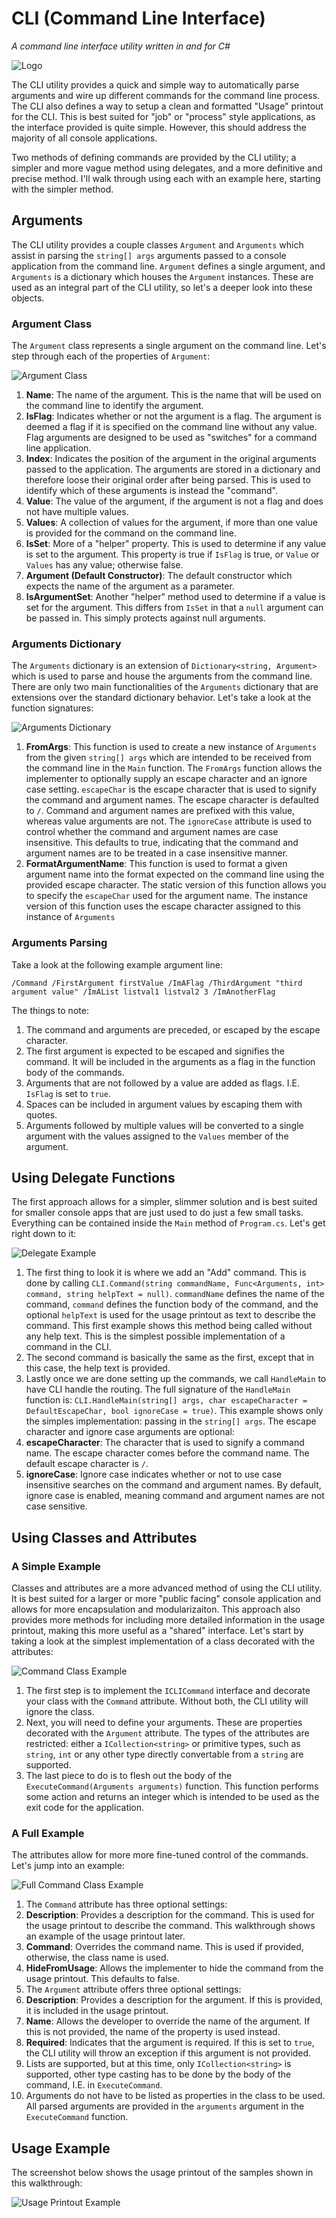 # CLI (Command Line Interface)
_A command line interface utility written in and for C#_

![Logo](http://i.imgur.com/bchzEGf.png)

The CLI utility provides a quick and simple way to automatically parse arguments and wire up different commands for the command line process.  The CLI also defines a way to setup a clean and formatted "Usage" printout for the CLI.  This is best suited for "job" or "process" style applications, as the interface provided is quite simple.  However, this should address the majority of all console applications.

Two methods of defining commands are provided by the CLI utility; a simpler and more vague method using delegates, and a more definitive and precise method. I'll walk through using each with an example here, starting with the simpler method.

## Arguments
The CLI utility provides a couple classes `Argument` and `Arguments` which assist in parsing the `string[] args` arguments passed to a console application from the command line. `Argument` defines a single argument, and `Arguments` is a dictionary which houses the `Argument` instances.  These are used as an integral part of the CLI utility, so let's a deeper look into these objects.

### Argument Class
The `Argument` class represents a single argument on the command line.  Let's step through each of the properties of `Argument`:

![Argument Class](http://i.imgur.com/iKUd0QL.png)

1. **Name**: The name of the argument.  This is the name that will be used on the command line to identify the argument.
2. **IsFlag**: Indicates whether or not the argument is a flag.  The argument is deemed a flag if it is specified on the command line without any value.  Flag arguments are designed to be used as "switches" for a command line application.
3. **Index**: Indicates the position of the argument in the original arguments passed to the application.  The arguments are stored in a dictionary and therefore loose their original order after being parsed.  This is used to identify which of these arguments is instead the "command".
4. **Value**: The value of the argument, if the argument is not a flag and does not have multiple values.
5. **Values**: A collection of values for the argument, if more than one value is provided for the command on the command line.
6. **IsSet**: More of a "helper" property.  This is used to determine if any value is set to the argument.  This property is true if `IsFlag` is true, or `Value` or `Values` has any value; otherwise false.
7. **Argument (Default Constructor)**: The default constructor which expects the name of the argument as a parameter.
8. **IsArgumentSet**: Another "helper" method used to determine if a value is set for the argument.  This differs from `IsSet` in that a `null` argument can be passed in.  This simply protects against null arguments.

### Arguments Dictionary
The `Arguments` dictionary is an extension of `Dictionary<string, Argument>` which is used to parse and house the arguments from the command line.  There are only two main functionalities of the `Arguments` dictionary that are extensions over the standard dictionary behavior.  Let's take a look at the function signatures:

![Arguments Dictionary](http://i.imgur.com/Y0o9deK.png)

1. **FromArgs**: This function is used to create a new instance of `Arguments` from the given `string[] args` which are intended to be received from the command line in the `Main` function.  The `FromArgs` function allows the implementer to optionally supply an escape character and an ignore case setting.  `escapeChar` is the escape character that is used to signify the command and argument names.  The escape character is defaulted to `/`.  Command and argument names are prefixed with this value, whereas value arguments are not.  The `ignoreCase` attribute is used to control whether the command and argument names are case insensitive.  This defaults to true, indicating that the command and argument names are to be treated in a case insensitive manner.
2. **FormatArgumentName**: This function is used to format a given argument name into the format expected on the command line using the provided escape character.  The static version of this function allows you to specify the `escapeChar` used for the argument name.  The instance version of this function uses the escape character assigned to this instance of `Arguments`

### Arguments Parsing
Take a look at the following example argument line:

`/Command /FirstArgument firstValue /ImAFlag /ThirdArgument "third argument value" /ImAList listval1 listval2 3 /ImAnotherFlag`

The things to note:  

1. The command and arguments are preceded, or escaped by the escape character.
2. The first argument is expected to be escaped and signifies the command.  It will be included in the arguments as a flag in the function body of the commands.
3. Arguments that are not followed by a value are added as flags.  I.E. `IsFlag` is set to `true`.
4. Spaces can be included in argument values by escaping them with quotes.
5. Arguments followed by multiple values will be converted to a single argument with the values assigned to the `Values` member of the argument.

## Using Delegate Functions
The first approach allows for a simpler, slimmer solution and is best suited for smaller console apps that are just used to do just a few small tasks.  Everything can be contained inside the `Main` method of `Program.cs`.  Let's get right down to it:

![Delegate Example](http://i.imgur.com/sf19znU.png)

1. The first thing to look it is where we add an "Add" command.  This is done by calling `CLI.Command(string commandName, Func<Arguments, int> command, string helpText = null)`.  `commandName` defines the name of the command, `command` defines the function body of the command, and the optional `helpText` is used for the usage printout as text to describe the command.  This first example shows this method being called without any help text.  This is the simplest possible implementation of a command in the CLI.
2. The second command is basically the same as the first, except that in this case, the help text is provided.
3. Lastly once we are done setting up the commands, we call `HandleMain` to have CLI handle the routing.  The full signature of the `HandleMain` function is: `CLI.HandleMain(string[] args, char escapeCharacter = DefaultEscapeChar, bool ignoreCase = true)`.  This example shows only the simples implementation: passing in the `string[] args`.  The escape character and ignore case arguments are optional:
  1. **escapeCharacter**: The character that is used to signify a command name.  The escape character comes before the command name.  The default escape character is `/`.
  2. **ignoreCase**: Ignore case indicates whether or not to use case insensitive searches on the command and argument names.  By default, ignore case is enabled, meaning command and argument names are not case sensitive.

## Using Classes and Attributes
### A Simple Example
Classes and attributes are a more advanced method of using the CLI utility.  It is best suited for a larger or more "public facing" console application and allows for more encapsulation and modularizaiton.  This approach also provides more methods for including more detailed information in the usage printout, making this more useful as a "shared" interface.  Let's start by taking a look at the simplest implementation of a class decorated with the attributes:

![Command Class Example](http://i.imgur.com/qXMv8GK.png)

1. The first step is to implement the `ICLICommand` interface and decorate your class with the `Command` attribute.  Without both, the CLI utility will ignore the class.
2. Next, you will need to define your arguments.  These are properties decorated with the `Argument` attribute.  The types of the attributes are restricted: either a `ICollection<string>` or primitive types, such as `string`, `int` or any other type directly convertable from a `string` are supported.
3. The last piece to do is to flesh out the body of the `ExecuteCommand(Arguments arguments)` function.  This function performs some action and returns an integer which is intended to be used as the exit code for the application.

### A Full Example
The attributes allow for more more fine-tuned control of the commands.  Let's jump into an example:

![Full Command Class Example](http://i.imgur.com/itpZp97.png)

1. The `Command` attribute has three optional settings:
  1. **Description**: Provides a description for the command.  This is used for the usage printout to describe the command.  This walkthrough shows an example of the usage printout later.
  2. **Command**: Overrides the command name.  This is used if provided, otherwise, the class name is used.
  3. **HideFromUsage**: Allows the implementer to hide the command from the usage printout.  This defaults to false.
2. The `Argument` attribute offers three optional settings:
  1. **Description**: Provides a description for the argument.  If this is provided, it is included in the usage printout.
  2. **Name**: Allows the developer to override the name of the argument.  If this is not provided, the name of the property is used instead.
  3. **Required**: Indicates that the argument is required.  If this is set to `true`, the CLI utility will throw an exception if this argument is not provided.
3. Lists are supported, but at this time, only `ICollection<string>` is supported, other type casting has to be done by the body of the command, I.E. in `ExecuteCommand`.
4. Arguments do not have to be listed as properties in the class to be used.  All parsed arguments are provided in the `arguments` argument in the `ExecuteCommand` function.

## Usage Example
The screenshot below shows the usage printout of the samples shown in this walkthrough:

![Usage Printout Example](http://i.imgur.com/mzjOHmf.png)
